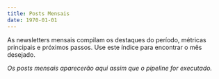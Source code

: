 ```yaml
---
title: Posts Mensais
date: 1970-01-01
---
```


As newsletters mensais compilam os destaques do período, métricas principais e
próximos passos.
Use este índice para encontrar o mês desejado.

<!-- posts:monthly:start -->
*Os posts mensais aparecerão aqui assim que o pipeline for executado.*
<!-- posts:monthly:end -->

